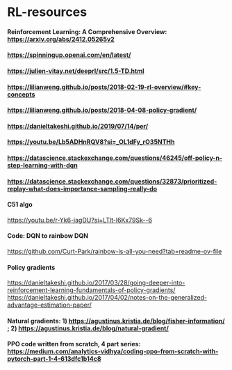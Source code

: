 # RL-resources

#### Reinforcement Learning: A Comprehensive Overview: https://arxiv.org/abs/2412.05265v2   
#### https://spinningup.openai.com/en/latest/
#### https://julien-vitay.net/deeprl/src/1.5-TD.html
#### https://lilianweng.github.io/posts/2018-02-19-rl-overview/#key-concepts
#### https://lilianweng.github.io/posts/2018-04-08-policy-gradient/
#### https://danieltakeshi.github.io/2019/07/14/per/
#### https://youtu.be/Lb5ADHnRQV8?si=_OL1dFy_rO35NTHh
#### https://datascience.stackexchange.com/questions/46245/off-policy-n-step-learning-with-dqn
#### https://datascience.stackexchange.com/questions/32873/prioritized-replay-what-does-importance-sampling-really-do
#### C51 algo
https://youtu.be/r-Yk6-jagDU?si=LTlt-l6Kx79Sk--6
#### Code: DQN to rainbow DQN
https://github.com/Curt-Park/rainbow-is-all-you-need?tab=readme-ov-file
#### Policy gradients
https://danieltakeshi.github.io/2017/03/28/going-deeper-into-reinforcement-learning-fundamentals-of-policy-gradients/     
https://danieltakeshi.github.io/2017/04/02/notes-on-the-generalized-advantage-estimation-paper/   
#### Natural gradients: 1) https://agustinus.kristia.de/blog/fisher-information/ ; 2) https://agustinus.kristia.de/blog/natural-gradient/      
#### PPO code written from scratch, 4 part series: https://medium.com/analytics-vidhya/coding-ppo-from-scratch-with-pytorch-part-1-4-613dfc1b14c8     


